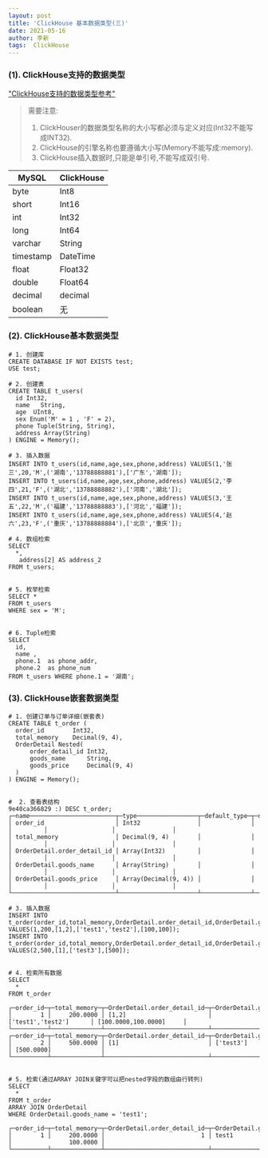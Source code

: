 ```yaml
---
layout: post
title: 'ClickHouse 基本数据类型(三)'
date: 2021-05-16
author: 李新
tags:  ClickHouse
---
```


### (1). ClickHouse支持的数据类型
["ClickHouse支持的数据类型参考"](https://clickhouse.tech/docs/en/sql-reference/data-types)

> 需要注意:    
> 1. ClickHouser的数据类型名称的大小写都必须与定义对应(Int32不能写成INT32).    
> 2. ClickHouse的引擎名称也要遵循大小写(Memory不能写成:memory).  
> 3. ClickHouse插入数据时,只能是单引号,不能写成双引号.  


|  MySQL       | ClickHouse              |
|  ----        | ----                    |
| byte         | Int8                    |
| short        | Int16                   |
| int          | Int32                   |
| long         | Int64                   |
| varchar      | String                  |
| timestamp    | DateTime                |
| float        | Float32                 |
| double       | Float64                 |
| decimal      | decimal                 |
| boolean      | 无                       |

### (2). ClickHouse基本数据类型
```
# 1. 创建库
CREATE DATABASE IF NOT EXISTS test;
USE test;

# 2. 创建表
CREATE TABLE t_users(
  id Int32,
  name   String,
  age  UInt8,
  sex Enum('M' = 1 , 'F' = 2),
  phone Tuple(String, String),
  address Array(String)
) ENGINE = Memory();

# 3. 插入数据
INSERT INTO t_users(id,name,age,sex,phone,address) VALUES(1,'张三',20,'M',('湖南','13788888881'),['广东','湖南']);
INSERT INTO t_users(id,name,age,sex,phone,address) VALUES(2,'李四',21,'F',('湖北','13788888882'),['河南','湖北']);
INSERT INTO t_users(id,name,age,sex,phone,address) VALUES(3,'王五',22,'M',('福建','13788888883'),['河北','福建']);
INSERT INTO t_users(id,name,age,sex,phone,address) VALUES(4,'赵六',23,'F',('重庆','13788888884'),['北京','重庆']);

# 4. 数组检索
SELECT 
  *,
   address[2] AS address_2
FROM t_users;


# 5. 枚举检索
SELECT * 
FROM t_users 
WHERE sex = 'M';


# 6. Tuple检索
SELECT 
  id,
  name , 
  phone.1  as phone_addr,
  phone.2  as phone_num
FROM t_users WHERE phone.1 = '湖南';
```

### (3). ClickHouse嵌套数据类型

```
# 1. 创建订单与订单详细(嵌套表)
CREATE TABLE t_order (
  order_id        Int32,
  total_memory    Decimal(9, 4),
  OrderDetail Nested(
      order_detail_id Int32,
	  goods_name      String,
	  goods_price     Decimal(9, 4)
  )
) ENGINE = Memory();


#  2. 查看表结构
9e40ca366829 :) DESC t_order;
┌─name────────────────────────┬─type─────────────────┬─default_type─┬─default_expression─┬─comment─┬─codec_expression─┬─ttl_expression─┐
│ order_id                    │ Int32                │              │                    │         │                  │                │
│ total_memory                │ Decimal(9, 4)        │              │                    │         │                  │                │
│ OrderDetail.order_detail_id │ Array(Int32)         │              │                    │         │                  │                │
│ OrderDetail.goods_name      │ Array(String)        │              │                    │         │                  │                │
│ OrderDetail.goods_price     │ Array(Decimal(9, 4)) │              │                    │         │                  │                │
└─────────────────────────────┴──────────────────────┴──────────────┴────────────────────┴─────────┴──────────────────┴────────────────┘

# 3. 插入数据
INSERT INTO t_order(order_id,total_memory,OrderDetail.order_detail_id,OrderDetail.goods_name,OrderDetail.goods_price) VALUES(1,200,[1,2],['test1','test2'],[100,100]);
INSERT INTO t_order(order_id,total_memory,OrderDetail.order_detail_id,OrderDetail.goods_name,OrderDetail.goods_price) VALUES(2,500,[1],['test3'],[500]);


# 4. 检索所有数据
SELECT 
  *
FROM t_order

┌─order_id─┬─total_memory─┬─OrderDetail.order_detail_id─┬─OrderDetail.goods_name─┬─OrderDetail.goods_price─┐
│        1 │     200.0000 │ [1,2]                       │ ['test1','test2']      │ [100.0000,100.0000]     │
└──────────┴──────────────┴─────────────────────────────┴────────────────────────┴─────────────────────────┘
┌─order_id─┬─total_memory─┬─OrderDetail.order_detail_id─┬─OrderDetail.goods_name─┬─OrderDetail.goods_price─┐
│        2 │     500.0000 │ [1]                         │ ['test3']              │ [500.0000]              │
└──────────┴──────────────┴─────────────────────────────┴────────────────────────┴─────────────────────────┘


# 5. 检索(通过ARRAY JOIN关键字可以把nested字段的数组由行转列)
SELECT 
  *  
FROM t_order  
ARRAY JOIN OrderDetail 
WHERE OrderDetail.goods_name = 'test1';

┌─order_id─┬─total_memory─┬─OrderDetail.order_detail_id─┬─OrderDetail.goods_name─┬─OrderDetail.goods_price─┐
│        1 │     200.0000 │                           1 │ test1                  │                100.0000 │
└──────────┴──────────────┴─────────────────────────────┴────────────────────────┴─────────────────────────┘
```
